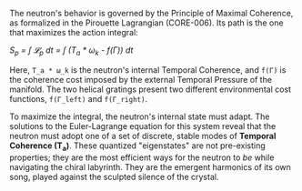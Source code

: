 The neutron's behavior is governed by the Principle of Maximal Coherence, as formalized in the Pirouette Lagrangian (CORE-006). Its path is the one that maximizes the action integral:

*S<sub>p</sub> = ∫ 𝓛<sub>p</sub> dt = ∫ (T<sub>a</sub> * ω<sub>k</sub> - f(Γ)) dt*

Here, `T_a * ω_k` is the neutron's internal Temporal Coherence, and `f(Γ)` is the coherence cost imposed by the external Temporal Pressure of the manifold. The two helical gratings present two different environmental cost functions, `f(Γ_left)` and `f(Γ_right)`.

To maximize the integral, the neutron's internal state must adapt. The solutions to the Euler-Lagrange equation for this system reveal that the neutron must adopt one of a set of discrete, stable modes of **Temporal Coherence (T<sub>a</sub>)**. These quantized "eigenstates" are not pre-existing properties; they are the most efficient ways for the neutron to *be* while navigating the chiral labyrinth. They are the emergent harmonics of its own song, played against the sculpted silence of the crystal.